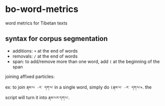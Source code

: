 # bo-word-metrics
word metrics for Tibetan texts

## syntax for corpus segmentation
- additions: `+` at the end of words
- removals: `/` at the end of words
- span: to add/remove more than one word, add `(` at the beginning of the span

joining affixed particles:

ex: to join `རྣམ་པ -ར་ དག་པ་` in a single word, simply do `(རྣམ་པ་ -ར་ དག་པ་+`. the script will turn it into `རྣམ་པར་དག་པ་`.
